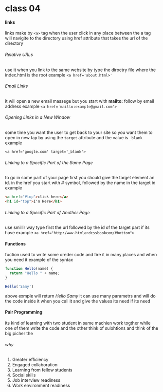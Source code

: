 # class 04

#### links

links make by `<a>` tag when the user click in any place between the a tag will navigite to the directory using href attribute that takes the url of the directory

###### Relative URLs

use it when you link to the same website by type the diroctry file where the index.html is the root example
`<a href='about.html>'`

###### Email Links

it will open a new email massege but you start with **mailto:** follow by email address example
`<a href='mailto:example@gmail.com'>`

###### Opening Links in a New Window

some time you want the user to get back to your site so you want them to open in new tap by using the `target` attribute and the value is `_blank` example

`<a href='google.com' target='_blank'>`

###### Linking to a Specific Part of the Same Page

to go in some part of your page first you should give the target element an id.
in the href you start with # symbol, followed by the name in the target id example

```html
<a href="#top">click here</a>
<h1 id="top">I'm Here</h1>
```

###### Linking to a Specific Part of Another Page

use smillir way type first the url followed by the id of the target part if its have example
`<a href="http:/www.htmlandcssbookcom/#bottom">`

#### Functions

fuction used to write some oreder code and fire it in many places and when you need it example of the syntax

```javascript
function Hello(name) {
  return "Hello " + name;
}

Hello('Samy')
```

above exmple will return *Hello Samy*  it can use many parametrs and will do the code inside it when you call it and give the values its need if its need


#### Pair Programming

its kind of learning with two student in same machien work togther while one of them write the code and the other think of sulohtions and think of the big picher the

###### why
1. Greater efficiency
2. Engaged collaboration
3. Learning from fellow students
4. Social skills
5. Job interview readiness
6. Work environment readiness
